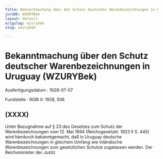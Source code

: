 ```yaml
---
Title: Bekanntmachung über den Schutz deutscher Warenbezeichnungen in Uruguay
jurabk: WZURYBek
layout: default
origslug: wzurybek
slug: wzurybek

---
```


# Bekanntmachung über den Schutz deutscher Warenbezeichnungen in Uruguay (WZURYBek)

Ausfertigungsdatum
:   1928-07-07

Fundstelle
:   RGBl II: 1928, 506



## (XXXX)

Unter Bezugnahme auf § 23 des Gesetzes zum Schutz der Warenbezeichnungen vom 12. Mai 1894 (Reichsgesetzbl. 1923 II S. 445) wird hierdurch bekanntgemacht, daß in Uruguay deutsche Warenbezeichnungen in gleichem Umfang wie inländische Warenbezeichnungen zum gesetzlichen Schutze zugelassen werden.
Der Reichsminister der Justiz

